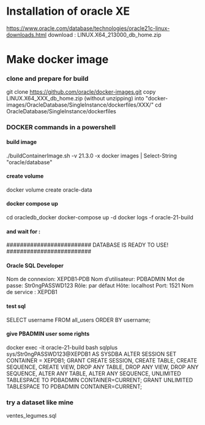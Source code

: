 # Installation of oracle XE

https://www.oracle.com/database/technologies/oracle21c-linux-downloads.html
download : LINUX.X64_213000_db_home.zip

# Make docker image

### clone and prepare for build

git clone https://github.com/oracle/docker-images.git
copy LINUX.X64_XXX_db_home.zip (without unzipping) into "docker-images/OracleDatabase/SingleInstance/dockerfiles/XXX/"
cd OracleDatabase/SingleInstance/dockerfiles

### DOCKER commands in a powershell

#### build image

./buildContainerImage.sh -v 21.3.0 -x
docker images | Select-String "oracle/database"

#### create volume

docker volume create oracle-data

#### docker compose up

cd oracledb_docker
docker-compose up -d
docker logs -f oracle-21-build

#### and wait for :

#########################
DATABASE IS READY TO USE!
#########################

#### Oracle SQL Developer

Nom de connexion: XEPDB1‑PDB
Nom d’utilisateur: PDBADMIN
Mot de passe: Str0ngPASSWD123
Rôle: par défaut
Hôte: localhost
Port: 1521
Nom de service : XEPDB1

#### test sql

SELECT username FROM all_users ORDER BY username;

#### give PBADMIN user some rights

docker exec -it oracle-21-build bash
sqlplus sys/Str0ngPASSWD123@XEPDB1 AS SYSDBA
ALTER SESSION SET CONTAINER = XEPDB1;
GRANT CREATE SESSION, CREATE TABLE, CREATE SEQUENCE, CREATE VIEW, DROP ANY TABLE, DROP ANY VIEW, DROP ANY SEQUENCE, ALTER ANY TABLE, ALTER ANY SEQUENCE, UNLIMITED TABLESPACE TO PDBADMIN CONTAINER=CURRENT;
GRANT UNLIMITED TABLESPACE TO PDBADMIN CONTAINER=CURRENT;

### try a dataset like mine

ventes_legumes.sql
